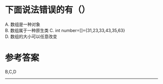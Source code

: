 # 下面说法错误的有（）

A. 数组是一种对象  
B. 数组属于一种原生类 
C. int number=[]={31,23,33,43,35,63}  
D. 数组的大小可以任意改变

# 参考答案

B,C,D

---